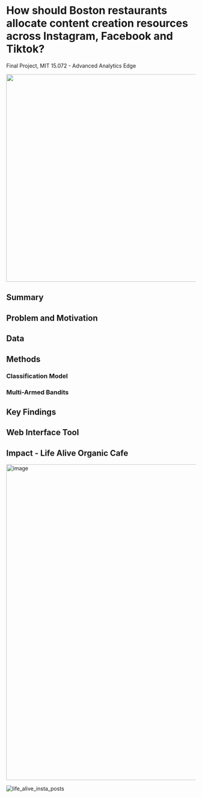 # How should Boston restaurants allocate content creation resources across Instagram, Facebook and Tiktok?
Final Project, MIT 15.072 - Advanced Analytics Edge

<img src="https://github.com/jasonjiajs/insta-fb-tiktok-boston-restaurants/assets/90637415/da01ac57-07de-4f29-9e7d-71ab0b45da63" width="550" />

## Summary

## Problem and Motivation

## Data

## Methods

### Classification Model

### Multi-Armed Bandits

## Key Findings

## Web Interface Tool

## Impact - Life Alive Organic Cafe
<img width="837" alt="image" src="https://github.com/jasonjiajs/insta-fb-tiktok-boston-restaurants/assets/90637415/c21ae924-1393-4f21-bb1f-293711f9fd55">

![life_alive_insta_posts](https://github.com/jasonjiajs/insta-fb-tiktok-boston-restaurants/assets/90637415/d269ac23-2c61-4b78-816b-3d507d2765c1)


